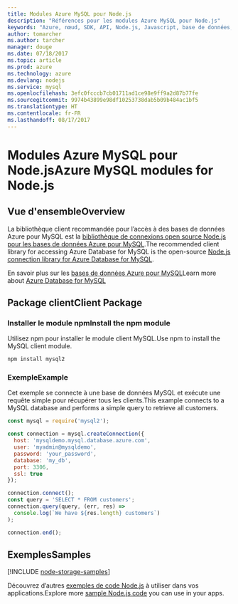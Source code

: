 ```yaml
---
title: Modules Azure MySQL pour Node.js
description: "Références pour les modules Azure MySQL pour Node.js"
keywords: "Azure, nœud, SDK, API, Node.js, Javascript, base de données, MySQL"
author: tomarcher
ms.author: tarcher
manager: douge
ms.date: 07/18/2017
ms.topic: article
ms.prod: azure
ms.technology: azure
ms.devlang: nodejs
ms.service: mysql
ms.openlocfilehash: 3efc0fcccb7cb01711ad1ce98e9ff9a2d87b77fe
ms.sourcegitcommit: 9974b43899e98df10253738dab5b09b484ac1bf5
ms.translationtype: HT
ms.contentlocale: fr-FR
ms.lasthandoff: 08/17/2017
---
```

# <a name="azure-mysql-modules-for-nodejs"></a><span data-ttu-id="94724-104">Modules Azure MySQL pour Node.js</span><span class="sxs-lookup"><span data-stu-id="94724-104">Azure MySQL modules for Node.js</span></span>

## <a name="overview"></a><span data-ttu-id="94724-105">Vue d'ensemble</span><span class="sxs-lookup"><span data-stu-id="94724-105">Overview</span></span>

<span data-ttu-id="94724-106">La bibliothèque client recommandée pour l’accès à des bases de données Azure pour MySQL est la [bibliothèque de connexions open source Node.js pour les bases de données Azure pour MySQL](https://github.com/sidorares/node-mysql2).</span><span class="sxs-lookup"><span data-stu-id="94724-106">The recommended client library for accessing Azure Database for MySQL is the open-source [Node.js connection library for Azure Database for MySQL](https://github.com/sidorares/node-mysql2).</span></span> 

<span data-ttu-id="94724-107">En savoir plus sur les [bases de données Azure pour MySQL](https://docs.microsoft.com/azure/MySQL/)</span><span class="sxs-lookup"><span data-stu-id="94724-107">Learn more about [Azure Database for MySQL](https://docs.microsoft.com/azure/MySQL/)</span></span>

## <a name="client-package"></a><span data-ttu-id="94724-108">Package client</span><span class="sxs-lookup"><span data-stu-id="94724-108">Client Package</span></span>

### <a name="install-the-npm-module"></a><span data-ttu-id="94724-109">Installer le module npm</span><span class="sxs-lookup"><span data-stu-id="94724-109">Install the npm module</span></span>

<span data-ttu-id="94724-110">Utilisez npm pour installer le module client MySQL.</span><span class="sxs-lookup"><span data-stu-id="94724-110">Use npm to install the MySQL client module.</span></span>

```bash
npm install mysql2
```   

### <a name="example"></a><span data-ttu-id="94724-111">Exemple</span><span class="sxs-lookup"><span data-stu-id="94724-111">Example</span></span>

<span data-ttu-id="94724-112">Cet exemple se connecte à une base de données MySQL et exécute une requête simple pour récupérer tous les clients.</span><span class="sxs-lookup"><span data-stu-id="94724-112">This example connects to a MySQL database and performs a simple query to retrieve all customers.</span></span>

```javascript
const mysql = require('mysql2');

const connection = mysql.createConnection({
  host: 'mysqldemo.mysql.database.azure.com',
  user: 'myadmin@mysqldemo',
  password: 'your_password',
  database: 'my_db',
  port: 3306,
  ssl: true
});

connection.connect();
const query = 'SELECT * FROM customers';
connection.query(query, (err, res) =>
  console.log(`We have ${res.length} customers`)
);

connection.end();
```

## <a name="samples"></a><span data-ttu-id="94724-113">Exemples</span><span class="sxs-lookup"><span data-stu-id="94724-113">Samples</span></span>

[!INCLUDE [node-storage-samples](../docs-ref-conceptual/includes/mysql-samples.md)]

<span data-ttu-id="94724-114">Découvrez d’autres [exemples de code Node.js](https://azure.microsoft.com/resources/samples/?platform=nodejs) à utiliser dans vos applications.</span><span class="sxs-lookup"><span data-stu-id="94724-114">Explore more [sample Node.js code](https://azure.microsoft.com/resources/samples/?platform=nodejs) you can use in your apps.</span></span>
